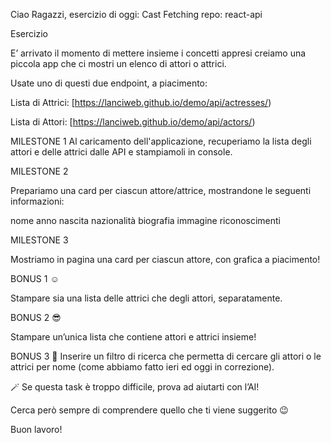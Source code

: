 Ciao Ragazzi,
esercizio di oggi: Cast Fetching
repo: react-api

Esercizio

E’ arrivato il momento di mettere insieme i concetti appresi creiamo una piccola app che ci mostri un elenco di attori o attrici.

Usate uno di questi due endpoint, a piacimento:

Lista di Attrici: [https://lanciweb.github.io/demo/api/actresses/)

Lista di Attori: [https://lanciweb.github.io/demo/api/actors/)

MILESTONE 1
Al caricamento dell'applicazione, recuperiamo la lista degli attori e delle attrici dalle API e stampiamoli in console.

MILESTONE 2

Prepariamo una card per ciascun attore/attrice, mostrandone le seguenti informazioni:

nome
anno nascita
nazionalità
biografia
immagine
riconoscimenti

MILESTONE 3

Mostriamo in pagina una card per ciascun attore, con grafica a piacimento!

BONUS 1 ☺️

Stampare sia una lista delle attrici che degli attori, separatamente.

BONUS 2 😎

Stampare un’unica lista che contiene attori e attrici insieme!

BONUS 3 🤯
Inserire un filtro di ricerca che permetta di cercare gli attori o le attrici per nome (come abbiamo fatto ieri ed oggi in correzione).

<aside>
🪄
Se questa task è troppo difficile, prova ad aiutarti con l’AI!

Cerca però sempre di comprendere quello che ti viene suggerito 😉

</aside>

Buon lavoro!
